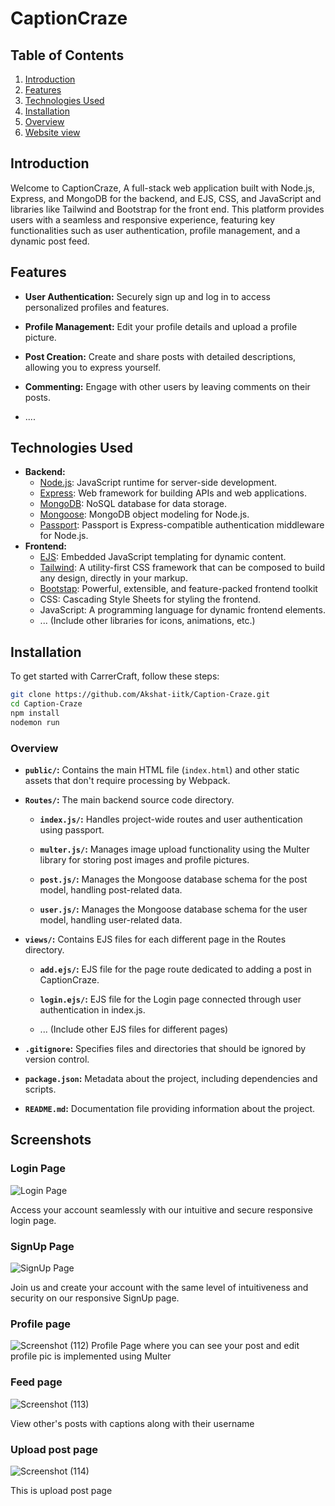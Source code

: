 # CaptionCraze

## Table of Contents

1. [Introduction](#introduction)
2. [Features](#features)
3. [Technologies Used](#technologies-used)
4. [Installation](#installation)
5. [Overview](#overview)
5. [Website view](#screenshots)

## Introduction

Welcome to CaptionCraze, A full-stack web application built with Node.js, Express, and MongoDB for the backend, and EJS, CSS, and JavaScript and libraries like Tailwind and Bootstrap for the front end. This platform provides users with a seamless and responsive experience, featuring key functionalities such as user authentication, profile management, and a dynamic post feed.

## Features

- **User Authentication:** Securely sign up and log in to access personalized profiles and features.

- **Profile Management:** Edit your profile details and upload a profile picture.

- **Post Creation:** Create and share posts with detailed descriptions, allowing you to express yourself.

- **Commenting:** Engage with other users by leaving comments on their posts.
- ....
## Technologies Used

- **Backend:**
  - [Node.js](https://nodejs.org/): JavaScript runtime for server-side development.
  - [Express](https://expressjs.com/): Web framework for building APIs and web applications.
  - [MongoDB](https://www.mongodb.com/): NoSQL database for data storage.
  - [Mongoose](https://mongoosejs.com/): MongoDB object modeling for Node.js.
  - [Passport](https://www.npmjs.com/package/passport): Passport is Express-compatible authentication middleware for Node.js.
- **Frontend:**
  - [EJS](https://ejs.co/): Embedded JavaScript templating for dynamic content.
  - [Tailwind](https://tailwindcss.com/): A utility-first CSS framework that can be composed to build any design, directly in your markup.
  - [Bootstap](https://getbootstrap.com/): Powerful, extensible, and feature-packed frontend toolkit
  - CSS: Cascading Style Sheets for styling the frontend.
  - JavaScript: A programming language for dynamic frontend elements.
  - ... (Include other libraries for icons, animations, etc.)
## Installation

To get started with CarrerCraft, follow these steps:

```bash
git clone https://github.com/Akshat-iitk/Caption-Craze.git
cd Caption-Craze
npm install
nodemon run
```


### Overview

- **`public/`:** Contains the main HTML file (`index.html`) and other static assets that don't require processing by Webpack.

- **`Routes/`:** The main backend source code directory.

  - **`index.js/`:** Handles project-wide routes and user authentication using passport.

  - **`multer.js/`:** Manages image upload functionality using the Multer library for storing post images and profile pictures.

  - **`post.js/`:** Manages the Mongoose database schema for the post model, handling post-related data.

  - **`user.js/`:** Manages the Mongoose database schema for the user model, handling user-related data.

- **`views/`:** Contains EJS files for each different page in the Routes directory.

  - **`add.ejs/`:** EJS file for the page route dedicated to adding a post in CaptionCraze.

  - **`login.ejs/`:** EJS file for the Login page connected through user authentication in index.js.

  - ... (Include other EJS files for different pages)

- **`.gitignore`:** Specifies files and directories that should be ignored by version control.

- **`package.json`:** Metadata about the project, including dependencies and scripts.

- **`README.md`:** Documentation file providing information about the project.

## Screenshots
### Login Page

![Login Page](https://github.com/Akshat-iitk/Caption-Craze/assets/96899544/f593a082-0879-4f98-91e4-3c69c656369e)

Access your account seamlessly with our intuitive and secure responsive login page.

### SignUp Page

![SignUp Page](https://github.com/Akshat-iitk/Caption-Craze/assets/96899544/dbd7e8f9-331d-4914-a241-fd7934103fa6)

Join us and create your account with the same level of intuitiveness and security on our responsive SignUp page.
### Profile page
![Screenshot (112)](https://github.com/Akshat-iitk/Caption-Craze/assets/96899544/ace0cc3b-be99-4d7c-95aa-789bfbd0f407)
Profile Page where you can see your post and edit profile pic is implemented using Multer
### Feed page
![Screenshot (113)](https://github.com/Akshat-iitk/Caption-Craze/assets/96899544/81018573-3746-42f5-8607-f5fe06321577)

View other's posts with captions along with their username
### Upload post page
![Screenshot (114)](https://github.com/Akshat-iitk/Caption-Craze/assets/96899544/fb12bffe-6178-4cd9-be46-0b6d52845c0b)

This is upload post page


